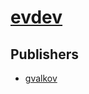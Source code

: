 # [evdev](https://pypi.org/project/evdev)



## Publishers
- [gvalkov](https://pypi.org/user/gvalkov)

